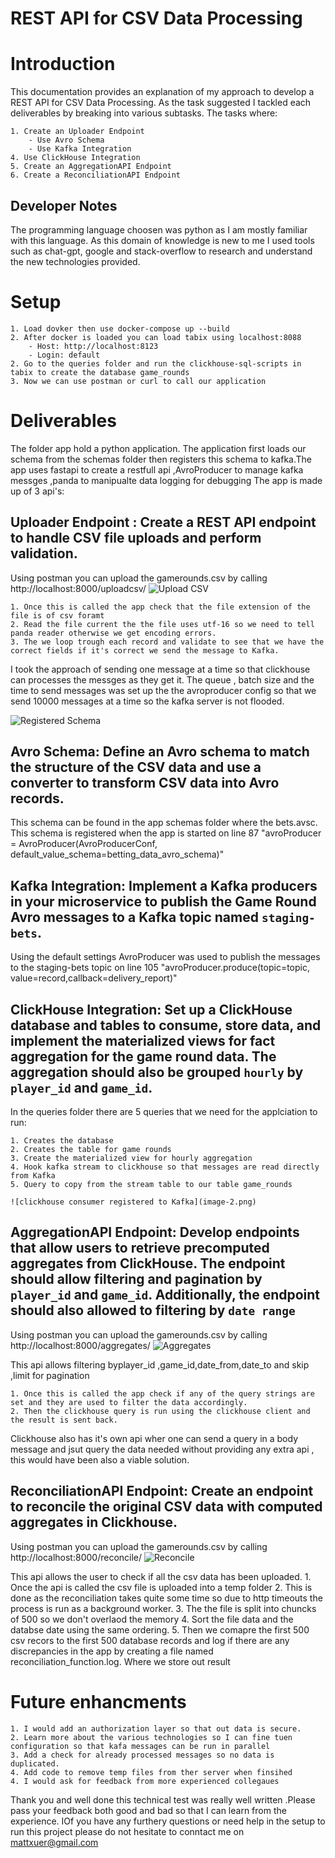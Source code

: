 
# REST API for CSV Data Processing

# Introduction

This documentation provides an explanation of my approach to develop a REST API for CSV Data Processing. As the task suggested I tackled each deliverables by breaking into various subtasks. The tasks where:

    1. Create an Uploader Endpoint
        - Use Avro Schema
        - Use Kafka Integration
    4. Use ClickHouse Integration
    5. Create an AggregationAPI Endpoint
    6. Create a ReconciliationAPI Endpoint

## Developer Notes
The programming language choosen was python as I am mostly familiar with this language. As this domain of knowledge is new to me I used tools such as chat-gpt, google and stack-overflow to research and understand the new technologies provided. 

# Setup
    1. Load dovker then use docker-compose up --build 
    2. After docker is loaded you can load tabix using localhost:8088
        - Host: http://localhost:8123
        - Login: default
    2. Go to the queries folder and run the clickhouse-sql-scripts in tabix to create the database game_rounds 
    3. Now we can use postman or curl to call our application

# Deliverables
The folder app hold a python application. The application first loads our schema from the schemas folder then registers this schema to kafka.The app uses fastapi to create a restfull api ,AvroProducer to manage kafka messges ,panda to manipualte data 
logging for debugging The app is made up of 3 api's:

## Uploader Endpoint : Create a REST API endpoint to handle CSV file uploads and perform validation.
Using postman you can upload the gamerounds.csv by calling  http://localhost:8000/uploadcsv/
![Upload CSV](image.png)

    1. Once this is called the app check that the file extension of the file is of csv foramt
    2. Read the file current the the file uses utf-16 so we need to tell panda reader otherwise we get encoding errors.
    3. The we loop trough each record and validate to see that we have the correct fields if it's correct we send the message to Kafka.

I took the approach of sending one message at a time so that clickhouse can processes the messges as they get it. The queue , batch size and the time to send messages was set up the the avroproducer config so that we send 10000 messages at a time so the kafka server is not flooded. 

![Registered Schema](image-1.png)

## Avro Schema: Define an Avro schema to match the structure of the CSV data and use a converter to transform CSV data into Avro records.

This schema can be found in the app schemas folder where the bets.avsc. This schema is registered when the app is started on line 87 "avroProducer = AvroProducer(AvroProducerConf, default_value_schema=betting_data_avro_schema)"

## Kafka Integration: Implement a Kafka producers in your microservice to publish the Game Round Avro messages to a Kafka topic named `staging-bets`.

Using the default settings AvroProducer was used to publish the messages to the staging-bets topic on line 105 "avroProducer.produce(topic=topic, value=record,callback=delivery_report)"

## ClickHouse Integration: Set up a ClickHouse database and tables to consume, store data, and implement the materialized views for fact aggregation for the game round data. The aggregation should also be grouped `hourly` by `player_id` and `game_id`.

In the queries folder there are 5 queries that we need for the applciation to run: 

    1. Creates the database
    2. Creates the table for game rounds
    3. Create the materialized view for hourly aggregation
    4. Hook kafka stream to clickhouse so that messages are read directly from Kafka
    5. Query to copy from the stream table to our table game_rounds

    ![clickhouse consumer registered to Kafka](image-2.png)

## AggregationAPI Endpoint: Develop endpoints that allow users to retrieve precomputed aggregates from ClickHouse. The endpoint should allow filtering and pagination by `player_id` and `game_id`. Additionally, the endpoint should also allowed to filtering by `date range`

Using postman you can upload the gamerounds.csv by calling  http://localhost:8000/aggregates/
![Aggregates](image-3.png)

This api allows filtering byplayer_id ,game_id,date_from,date_to and skip ,limit for pagination

    1. Once this is called the app check if any of the query strings are set and they are used to filter the data accordingly.
    2. Then the clickhouse query is run using the clickhouse client and the result is sent back.

 Clickhouse also has it's own api wher one can send a query in a body message and jsut query the data needed without providing any extra api , this would have been also a viable solution.   

## ReconciliationAPI Endpoint: Create an endpoint to reconcile the original CSV data with computed aggregates in Clickhouse. 
Using postman you can upload the gamerounds.csv by calling  http://localhost:8000/reconcile/
![Reconcile](image-4.png)

This api allows the user to check if all the csv data has been uploaded. 
    1. Once the api is called the csv file is uploaded into a temp folder
    2. This is done as the reconciliation takes quite some time so due to http timeouts the process is run as a background worker.
    3. The the file is split into chuncks of 500 so we don't overlaod the memory 
    4. Sort the file data and the databse date using the same ordering. 
    5. Then we comapre the first 500 csv recors to the first 500 database records and log if there are any discrepancies in the app by creating a file named reconciliation_function.log. Where we store out result

# Future enhancments
    1. I would add an authorization layer so that out data is secure.
    2. Learn more about the various technologies so I can fine tuen configuration so that kafa messages can be run in parallel
    3. Add a check for already processed messages so no data is duplicated.
    4. Add code to remove temp files from ther server when finsihed
    4. I would ask for feedback from more experienced collegaues 

Thank you and well done this technical test was really well written .Please pass your feedback both good and bad so that I can learn from the experience. IOf you have any furthery questions or need help in the setup to run this project please do not hesitate to conntact me on mattxuer@gmail.com